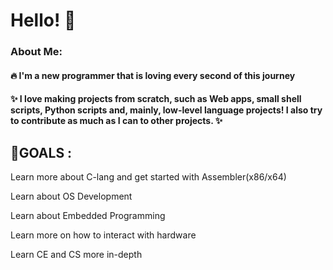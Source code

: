 # Hello! 🙌

### About Me:

#### 🔥 I'm a new programmer that is loving every second of this journey

#### ✨ I love making projects from scratch, such as Web apps, small shell scripts, Python scripts and, mainly, low-level language projects! I also try to contribute as much as I can to other projects. ✨

## 🎯GOALS :

  Learn more about C-lang and get started with Assembler(x86/x64)
  
  Learn about OS Development
  
  Learn about Embedded Programming
  
  Learn more on how to interact with hardware

  Learn CE and CS more in-depth

##
